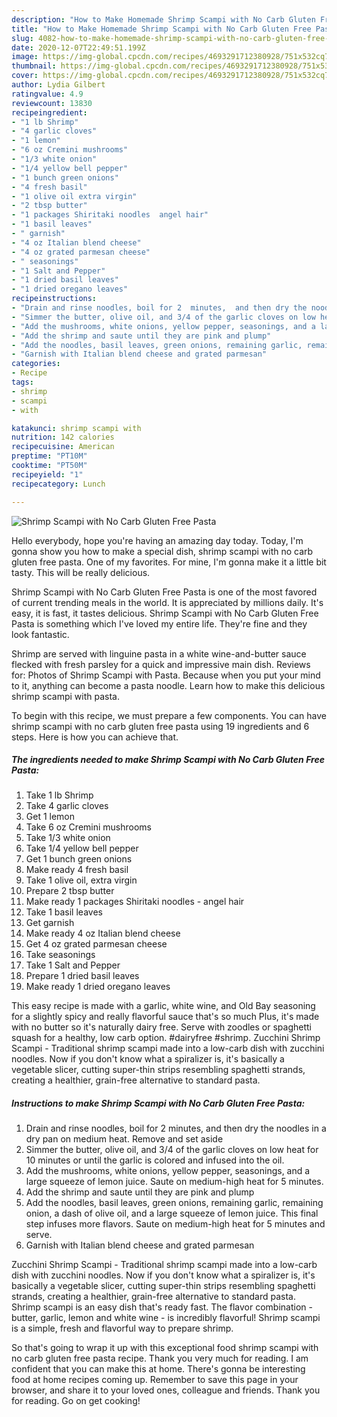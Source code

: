 ```yaml
---
description: "How to Make Homemade Shrimp Scampi with No Carb Gluten Free Pasta"
title: "How to Make Homemade Shrimp Scampi with No Carb Gluten Free Pasta"
slug: 4082-how-to-make-homemade-shrimp-scampi-with-no-carb-gluten-free-pasta
date: 2020-12-07T22:49:51.199Z
image: https://img-global.cpcdn.com/recipes/4693291712380928/751x532cq70/shrimp-scampi-with-no-carb-gluten-free-pasta-recipe-main-photo.jpg
thumbnail: https://img-global.cpcdn.com/recipes/4693291712380928/751x532cq70/shrimp-scampi-with-no-carb-gluten-free-pasta-recipe-main-photo.jpg
cover: https://img-global.cpcdn.com/recipes/4693291712380928/751x532cq70/shrimp-scampi-with-no-carb-gluten-free-pasta-recipe-main-photo.jpg
author: Lydia Gilbert
ratingvalue: 4.9
reviewcount: 13830
recipeingredient:
- "1 lb Shrimp"
- "4 garlic cloves"
- "1 lemon"
- "6 oz Cremini mushrooms"
- "1/3 white onion"
- "1/4 yellow bell pepper"
- "1 bunch green onions"
- "4 fresh basil"
- "1 olive oil extra virgin"
- "2 tbsp butter"
- "1 packages Shiritaki noodles  angel hair"
- "1 basil leaves"
- " garnish"
- "4 oz Italian blend cheese"
- "4 oz grated parmesan cheese"
- " seasonings"
- "1 Salt and Pepper"
- "1 dried basil leaves"
- "1 dried oregano leaves"
recipeinstructions:
- "Drain and rinse noodles, boil for 2  minutes,  and then dry the noodles in a dry pan on medium  heat. Remove and set aside"
- "Simmer the butter, olive oil, and 3/4 of the garlic cloves on low heat for 10 minutes or until the garlic is colored and infused into the oil."
- "Add the mushrooms, white onions, yellow pepper, seasonings, and a large squeeze of lemon juice. Saute on medium-high heat for 5 minutes."
- "Add the shrimp and saute until they are pink and plump"
- "Add the noodles, basil leaves, green onions, remaining garlic, remaining onion, a dash of olive oil, and a large squeeze of lemon juice. This final step infuses more flavors. Saute on medium-high heat for 5 minutes and serve."
- "Garnish with Italian blend cheese and grated parmesan"
categories:
- Recipe
tags:
- shrimp
- scampi
- with

katakunci: shrimp scampi with 
nutrition: 142 calories
recipecuisine: American
preptime: "PT10M"
cooktime: "PT50M"
recipeyield: "1"
recipecategory: Lunch

---
```



![Shrimp Scampi with No Carb Gluten Free Pasta](https://img-global.cpcdn.com/recipes/4693291712380928/751x532cq70/shrimp-scampi-with-no-carb-gluten-free-pasta-recipe-main-photo.jpg)

Hello everybody, hope you're having an amazing day today. Today, I'm gonna show you how to make a special dish, shrimp scampi with no carb gluten free pasta. One of my favorites. For mine, I'm gonna make it a little bit tasty. This will be really delicious.

Shrimp Scampi with No Carb Gluten Free Pasta is one of the most favored of current trending meals in the world. It is appreciated by millions daily. It's easy, it is fast, it tastes delicious. Shrimp Scampi with No Carb Gluten Free Pasta is something which I've loved my entire life. They're fine and they look fantastic.

Shrimp are served with linguine pasta in a white wine-and-butter sauce flecked with fresh parsley for a quick and impressive main dish. Reviews for: Photos of Shrimp Scampi with Pasta. Because when you put your mind to it, anything can become a pasta noodle. Learn how to make this delicious shrimp scampi with pasta.


To begin with this recipe, we must prepare a few components. You can have shrimp scampi with no carb gluten free pasta using 19 ingredients and 6 steps. Here is how you can achieve that.

<!--inarticleads1-->

##### The ingredients needed to make Shrimp Scampi with No Carb Gluten Free Pasta:

1. Take 1 lb Shrimp
1. Take 4 garlic cloves
1. Get 1 lemon
1. Take 6 oz Cremini mushrooms
1. Take 1/3 white onion
1. Take 1/4 yellow bell pepper
1. Get 1 bunch green onions
1. Make ready 4 fresh basil
1. Take 1 olive oil, extra virgin
1. Prepare 2 tbsp butter
1. Make ready 1 packages Shiritaki noodles - angel hair
1. Take 1 basil leaves
1. Get  garnish
1. Make ready 4 oz Italian blend cheese
1. Get 4 oz grated parmesan cheese
1. Take  seasonings
1. Take 1 Salt and Pepper
1. Prepare 1 dried basil leaves
1. Make ready 1 dried oregano leaves


This easy recipe is made with a garlic, white wine, and Old Bay seasoning for a slightly spicy and really flavorful sauce that&#39;s so much Plus, it&#39;s made with no butter so it&#39;s naturally dairy free. Serve with zoodles or spaghetti squash for a healthy, low carb option. #dairyfree #shrimp. Zucchini Shrimp Scampi - Traditional shrimp scampi made into a low-carb dish with zucchini noodles. Now if you don&#39;t know what a spiralizer is, it&#39;s basically a vegetable slicer, cutting super-thin strips resembling spaghetti strands, creating a healthier, grain-free alternative to standard pasta. 

<!--inarticleads2-->

##### Instructions to make Shrimp Scampi with No Carb Gluten Free Pasta:

1. Drain and rinse noodles, boil for 2  minutes,  and then dry the noodles in a dry pan on medium  heat. Remove and set aside
1. Simmer the butter, olive oil, and 3/4 of the garlic cloves on low heat for 10 minutes or until the garlic is colored and infused into the oil.
1. Add the mushrooms, white onions, yellow pepper, seasonings, and a large squeeze of lemon juice. Saute on medium-high heat for 5 minutes.
1. Add the shrimp and saute until they are pink and plump
1. Add the noodles, basil leaves, green onions, remaining garlic, remaining onion, a dash of olive oil, and a large squeeze of lemon juice. This final step infuses more flavors. Saute on medium-high heat for 5 minutes and serve.
1. Garnish with Italian blend cheese and grated parmesan


Zucchini Shrimp Scampi - Traditional shrimp scampi made into a low-carb dish with zucchini noodles. Now if you don&#39;t know what a spiralizer is, it&#39;s basically a vegetable slicer, cutting super-thin strips resembling spaghetti strands, creating a healthier, grain-free alternative to standard pasta. Shrimp scampi is an easy dish that&#39;s ready fast. The flavor combination - butter, garlic, lemon and white wine - is incredibly flavorful! Shrimp scampi is a simple, fresh and flavorful way to prepare shrimp. 

So that's going to wrap it up with this exceptional food shrimp scampi with no carb gluten free pasta recipe. Thank you very much for reading. I am confident that you can make this at home. There's gonna be interesting food at home recipes coming up. Remember to save this page in your browser, and share it to your loved ones, colleague and friends. Thank you for reading. Go on get cooking!
